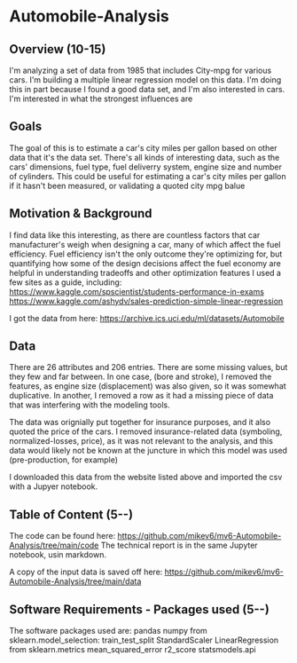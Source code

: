 # Automobile-Analysis

## Overview (10-15)

I'm analyzing a set of data from 1985 that includes City-mpg for various cars. I'm building a multiple linear regression model on this data.
I'm doing this in part because I found a good data set, and I'm also interested in cars. I'm interested in what the strongest influences are  


## Goals
The goal of this is to estimate a car's city miles per gallon based on other data that it's the data set. There's all kinds of interesting data, such as the cars' dimensions, fuel type, fuel deliverry system, engine size and number of cylinders. This could be useful for estimating a car's city miles per gallon if it hasn't been measured, or validating a quoted city mpg balue

## Motivation & Background
I find data like this interesting, as there are countless factors that car manufacturer's weigh when designing a car, many of which affect the fuel efficiency. Fuel efficiency isn't the only outcome they're optimizing for, but quantifying how some of the design decisions affect the fuel economy are helpful in understanding tradeoffs and other optimization features
I used a few sites as a guide, including:
  https://www.kaggle.com/spscientist/students-performance-in-exams
  https://www.kaggle.com/ashydv/sales-prediction-simple-linear-regression

I got the data from here:
https://archive.ics.uci.edu/ml/datasets/Automobile

## Data
There are 26 attributes and 206 entries. There are some missing values, but they few and far between. In one case, (bore and stroke), I removed the features, as engine size (displacement) was also given, so it was somewhat duplicative. In another, I removed a row as it had a missing piece of data that was interfering with the modeling tools.

The data was orignially put together for insurance purposes, and it also quoted the price of the cars. I removed insurance-related data  (symboling, normalized-losses, price), as it was not relevant to the analysis, and this data would likely not be known at the juncture in which this model was used (pre-production, for example)

I downloaded this data from the website listed above and imported the csv with a Jupyer notebook.
## Table of Content (5--)
The code can be found here:
https://github.com/mikev6/mv6-Automobile-Analysis/tree/main/code
The technical report is in the same Jupyter notebook, usin markdown.

A copy of the input data is saved off here:
https://github.com/mikev6/mv6-Automobile-Analysis/tree/main/data

## Software Requirements - Packages used (5--)
The software packages used are:
  pandas
  numpy
  from sklearn.model_selection:
    train_test_split
    StandardScaler
    LinearRegression
  from sklearn.metrics
    mean_squared_error
    r2_score
  statsmodels.api
